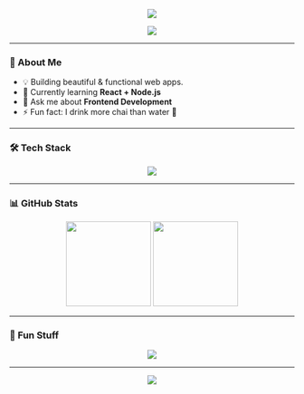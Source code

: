 <!-- Animated Header -->
<p align="center">
  <img src="https://capsule-render.vercel.app/api?type=waving&color=gradient&height=150&section=header&text=Hey%20There!%20I'm%20Milli%20👩‍💻&fontSize=40&fontAlignY=35&animation=twinkling" />
</p>

<!-- Typing SVG -->
<p align="center">
  <a href="https://github.com/your-username">
    <img src="https://readme-typing-svg.demolab.com?font=Fira+Code&size=24&pause=1000&color=F77676&center=true&vCenter=true&width=600&lines=Web+Developer+💻;Tech+Explorer+🚀;Always+Learning+New+Things+🌱" />
  </a>
</p>

---

### 🧠 About Me
- 💡 Building beautiful & functional web apps.
- 🌱 Currently learning **React + Node.js**
- 💬 Ask me about **Frontend Development**
- ⚡ Fun fact: I drink more chai than water 🍵

---

### 🛠️ Tech Stack
<p align="center">
  <img src="https://skillicons.dev/icons?i=html,tailwindcss,js,react,nodejs,nextjs,typescript,git,github,vscode" />
</p>

---

### 📊 GitHub Stats
<p align="center">
  <img src="https://github-readme-stats.vercel.app/api?username=your-username&show_icons=true&theme=radical" height="150" />
  <img src="https://github-readme-streak-stats.herokuapp.com/?user=your-username&theme=radical" height="150" />
</p>

---

### 🌈 Fun Stuff
<p align="center">
  <img src="https://github-readme-activity-graph.vercel.app/graph?username=your-username&theme=react-dark&hide_border=true&area=true" />
</p>

---

<p align="center">
  <img src="https://capsule-render.vercel.app/api?type=waving&color=gradient&height=100&section=footer"/>
</p>


